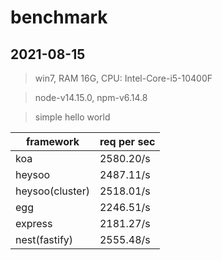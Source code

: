 # benchmark

## 2021-08-15

> win7, RAM 16G, CPU: Intel-Core-i5-10400F

> node-v14.15.0, npm-v6.14.8

> simple hello world

framework | req per sec
--- | ---
koa | 2580.20/s
heysoo | 2487.11/s
heysoo(cluster) | 2518.01/s
egg | 2246.51/s
express | 2181.27/s
nest(fastify) | 2555.48/s